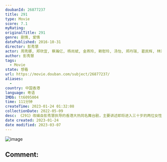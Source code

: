 ```yaml
---
doubanId: 26877237
title: 291
type: Movie
score: 7.1
myRating: 
originalTitle: 291
genre: 剧情, 爱情
datePublished: 2016-10-31
director: 彭秀慧
actor: 周秀娜, 郑欣宜, 蔡瀚亿, 杨尚斌, 金燕玲, 赖慰玲, 汤怡, 郑丹瑞, 葛民辉, 林海峰, 张国强, 王宗尧, 周家怡, 梁祖尧, 袁富华, 岑珈其, 陈慧敏, 周祉君, 方咏琳, 黃雋謙, 张凯娸, 黄岚
author: 彭秀慧
tags:
  - Movie
state: 想看
url: https://movie.douban.com/subject/26877237/
aliases:
  - 
country: 中国香港
language: 粤语
IMDb: tt6095004
time: 111分钟
createTime: 2023-01-24 01:32:08
collectionDate: 2022-05-09
desc: 《291》改编自彭秀慧执导的香港大热同名舞台剧，主要讲述即将进入三十岁的两位女性，在面对大部分同龄女性都会面对的困扰时，选择了截然不同的人生态度。一个是即将踏入三十岁的林若君，面对压力升级的工作挑...
date created: 2023-01-24
date modified: 2023-03-07
---
```


![image](p2458020487.jpg)

Comment:
---

